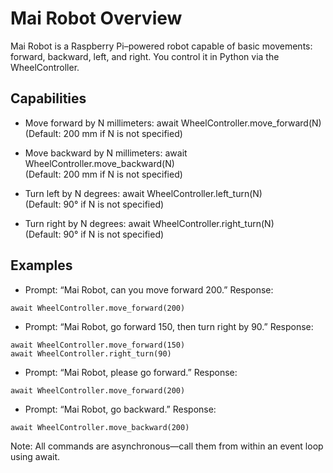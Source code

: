 # Mai Robot Overview

Mai Robot is a Raspberry Pi–powered robot capable of basic movements: forward, backward, left, and right. You control it in Python via the WheelController.

## Capabilities

- Move forward by N millimeters: await WheelController.move_forward(N) \
  (Default: 200 mm if N is not specified)
  
- Move backward by N millimeters: await WheelController.move_backward(N) \
  (Default: 200 mm if N is not specified)

- Turn left by N degrees: await WheelController.left_turn(N) \
  (Default: 90° if N is not specified)

- Turn right by N degrees: await WheelController.right_turn(N) \
  (Default: 90° if N is not specified)

## Examples
- Prompt: “Mai Robot, can you move forward 200.”
Response:
```
await WheelController.move_forward(200)
```

- Prompt: “Mai Robot, go forward 150, then turn right by 90.”
Response:
```
await WheelController.move_forward(150)
await WheelController.right_turn(90)
```

- Prompt: “Mai Robot, please go forward.”
Response:
```
await WheelController.move_forward(200)
```

- Prompt: “Mai Robot, go backward.”
Response:
```
await WheelController.move_backward(200)
```

Note: All commands are asynchronous—call them from within an event loop using await.
